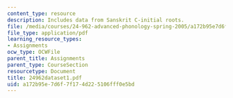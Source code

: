 ```yaml
---
content_type: resource
description: Includes data from Sanskrit C-initial roots.
file: /media/courses/24-962-advanced-phonology-spring-2005/a172b95e7d6f7f174d225106fff0e5bd_24962dataset1.pdf
file_type: application/pdf
learning_resource_types:
- Assignments
ocw_type: OCWFile
parent_title: Assignments
parent_type: CourseSection
resourcetype: Document
title: 24962dataset1.pdf
uid: a172b95e-7d6f-7f17-4d22-5106fff0e5bd
---
```

